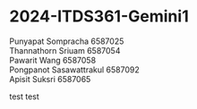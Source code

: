 # 2024-ITDS361-Gemini1
Punyapat Sompracha 6587025 \
Thannathorn Sriuam 6587054 \
Pawarit Wang 6587058 \
Pongpanot Sasawattrakul 6587092 \
Apisit Suksri 6587065 

test
test
